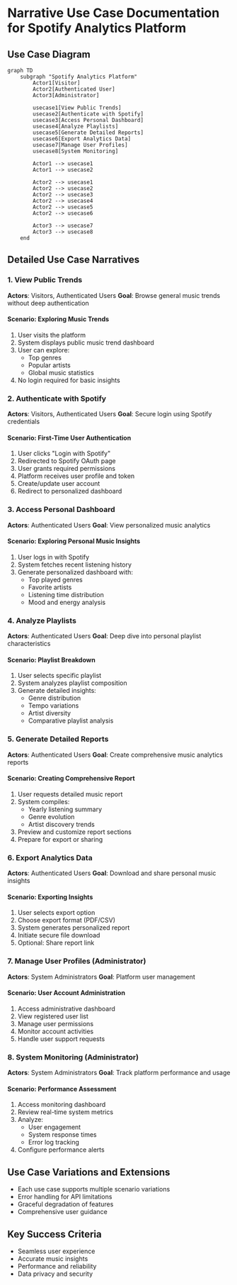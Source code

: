 # Narrative Use Case Documentation for Spotify Analytics Platform

## Use Case Diagram

```mermaid
graph TD
    subgraph "Spotify Analytics Platform"
        Actor1[Visitor]
        Actor2[Authenticated User]
        Actor3[Administrator]
        
        usecase1[View Public Trends]
        usecase2[Authenticate with Spotify]
        usecase3[Access Personal Dashboard]
        usecase4[Analyze Playlists]
        usecase5[Generate Detailed Reports]
        usecase6[Export Analytics Data]
        usecase7[Manage User Profiles]
        usecase8[System Monitoring]
        
        Actor1 --> usecase1
        Actor1 --> usecase2
        
        Actor2 --> usecase1
        Actor2 --> usecase2
        Actor2 --> usecase3
        Actor2 --> usecase4
        Actor2 --> usecase5
        Actor2 --> usecase6
        
        Actor3 --> usecase7
        Actor3 --> usecase8
    end
```

## Detailed Use Case Narratives

### 1. View Public Trends
**Actors**: Visitors, Authenticated Users
**Goal**: Browse general music trends without deep authentication

#### Scenario: Exploring Music Trends
1. User visits the platform
2. System displays public music trend dashboard
3. User can explore:
   - Top genres
   - Popular artists
   - Global music statistics
4. No login required for basic insights

### 2. Authenticate with Spotify
**Actors**: Visitors, Authenticated Users
**Goal**: Secure login using Spotify credentials

#### Scenario: First-Time User Authentication
1. User clicks "Login with Spotify"
2. Redirected to Spotify OAuth page
3. User grants required permissions
4. Platform receives user profile and token
5. Create/update user account
6. Redirect to personalized dashboard

### 3. Access Personal Dashboard
**Actors**: Authenticated Users
**Goal**: View personalized music analytics

#### Scenario: Exploring Personal Music Insights
1. User logs in with Spotify
2. System fetches recent listening history
3. Generate personalized dashboard with:
   - Top played genres
   - Favorite artists
   - Listening time distribution
   - Mood and energy analysis

### 4. Analyze Playlists
**Actors**: Authenticated Users
**Goal**: Deep dive into personal playlist characteristics

#### Scenario: Playlist Breakdown
1. User selects specific playlist
2. System analyzes playlist composition
3. Generate detailed insights:
   - Genre distribution
   - Tempo variations
   - Artist diversity
   - Comparative playlist analysis

### 5. Generate Detailed Reports
**Actors**: Authenticated Users
**Goal**: Create comprehensive music analytics reports

#### Scenario: Creating Comprehensive Report
1. User requests detailed music report
2. System compiles:
   - Yearly listening summary
   - Genre evolution
   - Artist discovery trends
3. Preview and customize report sections
4. Prepare for export or sharing

### 6. Export Analytics Data
**Actors**: Authenticated Users
**Goal**: Download and share personal music insights

#### Scenario: Exporting Insights
1. User selects export option
2. Choose export format (PDF/CSV)
3. System generates personalized report
4. Initiate secure file download
5. Optional: Share report link

### 7. Manage User Profiles (Administrator)
**Actors**: System Administrators
**Goal**: Platform user management

#### Scenario: User Account Administration
1. Access administrative dashboard
2. View registered user list
3. Manage user permissions
4. Monitor account activities
5. Handle user support requests

### 8. System Monitoring (Administrator)
**Actors**: System Administrators
**Goal**: Track platform performance and usage

#### Scenario: Performance Assessment
1. Access monitoring dashboard
2. Review real-time system metrics
3. Analyze:
   - User engagement
   - System response times
   - Error log tracking
4. Configure performance alerts

## Use Case Variations and Extensions
- Each use case supports multiple scenario variations
- Error handling for API limitations
- Graceful degradation of features
- Comprehensive user guidance

## Key Success Criteria
- Seamless user experience
- Accurate music insights
- Performance and reliability
- Data privacy and security